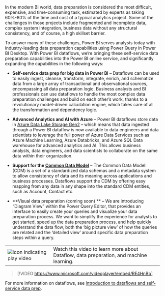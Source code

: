 In the modern BI world, data preparation is considered the most difficult, expensive, and time-consuming task, estimated by experts as taking 60%-80% of the time and cost of a typical analytics project. Some of the challenges in those projects include fragmented and incomplete data, complex system integration, business data without any structural consistency, and of course, a high skillset barrier.

To answer many of these challenges, Power BI serves analysts today with industry-leading data preparation capabilities using Power Query in Power BI Desktop. With Power BI dataflows, we’re bringing these self-service data preparation capabilities into the Power BI online service, and significantly expanding the capabilities in the following ways:

- **Self-service data prep for big data in Power BI** – Dataflows can be used to easily ingest, cleanse, transform, integrate, enrich, and schematize data from a large array of transactional and observational sources, encompassing all data preparation logic. Business analysts and BI professionals can use dataflows to handle the most complex data preparation challenges and build on each other’s work, thanks to a revolutionary model-driven calculation engine, which takes care of all the transformation and dependency logic.

- **Advanced Analytics and AI with Azure** – Power BI dataflows store data in [Azure Data Lake Storage Gen2](https://docs.microsoft.com/azure/storage/data-lake-storage/introduction) – which means that data ingested through a Power BI dataflow is now available to data engineers and data scientists to leverage the full power of Azure Data Services such as Azure Machine Learning, Azure Databricks, and Azure SQL Data warehouse for advanced analytics and AI. This allows business analysts, data engineers, and data scientists to collaborate on the same data within their organization.

- **Support for the [Common Data Model](https://aka.ms/AA24r2z)** – The Common Data Model (CDM) is a set of a standardized data schemas and a metadata system to allow consistency of data and its meaning across applications and business processes.  Dataflows support the CDM by offering easy mapping from any data in any shape into the standard CDM entities, such as Account, Contact etc.

- **Visual data preparation (coming soon) ** – We are introducing “Diagram View” within the Power Query Editor, that provides an interface to easily create your queries and visualize your data preparation process. We want to simplify the experience for analysts to get started, speed up the data preparation process, and help quickly understand the data flow, both the ‘big picture view’ of how the queries are related and the ‘detailed view’ around specific data preparation steps within a query.

|||
| :--- | :--- |
| ![Icon indicating play video](../media/video_icon.png)| Watch this video to learn more about Dataflow, data preparation, and machine learning.|

>[!VIDEO https://www.microsoft.com/videoplayer/embed/RE4HnBb]

For more information on dataflows, see [Introduction to dataflows and self-service data prep](https://docs.microsoft.com/power-bi/transform-model/dataflows/dataflows-introduction-self-service).

